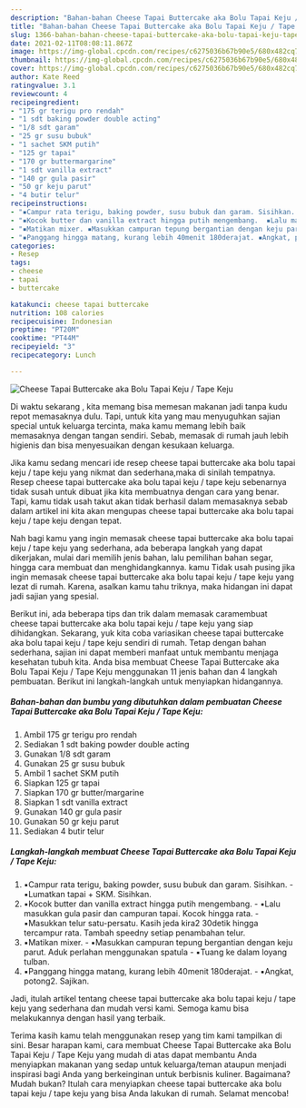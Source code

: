 ```yaml
---
description: "Bahan-bahan Cheese Tapai Buttercake aka Bolu Tapai Keju / Tape Keju yang enak dan Mudah Dibuat"
title: "Bahan-bahan Cheese Tapai Buttercake aka Bolu Tapai Keju / Tape Keju yang enak dan Mudah Dibuat"
slug: 1366-bahan-bahan-cheese-tapai-buttercake-aka-bolu-tapai-keju-tape-keju-yang-enak-dan-mudah-dibuat
date: 2021-02-11T08:08:11.867Z
image: https://img-global.cpcdn.com/recipes/c6275036b67b90e5/680x482cq70/cheese-tapai-buttercake-aka-bolu-tapai-keju-tape-keju-foto-resep-utama.jpg
thumbnail: https://img-global.cpcdn.com/recipes/c6275036b67b90e5/680x482cq70/cheese-tapai-buttercake-aka-bolu-tapai-keju-tape-keju-foto-resep-utama.jpg
cover: https://img-global.cpcdn.com/recipes/c6275036b67b90e5/680x482cq70/cheese-tapai-buttercake-aka-bolu-tapai-keju-tape-keju-foto-resep-utama.jpg
author: Kate Reed
ratingvalue: 3.1
reviewcount: 4
recipeingredient:
- "175 gr terigu pro rendah"
- "1 sdt baking powder double acting"
- "1/8 sdt garam"
- "25 gr susu bubuk"
- "1 sachet SKM putih"
- "125 gr tapai"
- "170 gr buttermargarine"
- "1 sdt vanilla extract"
- "140 gr gula pasir"
- "50 gr keju parut"
- "4 butir telur"
recipeinstructions:
- "▪️Campur rata terigu, baking powder, susu bubuk dan garam. Sisihkan. ▪️Lumatkan tapai + SKM. Sisihkan."
- "▪️Kocok butter dan vanilla extract hingga putih mengembang.  ▪️Lalu masukkan gula pasir dan campuran tapai. Kocok hingga rata. ▪️Masukkan telur satu-persatu. Kasih jeda kira2 30detik hingga tercampur rata. Tambah speedny setiap penambahan telur."
- "▪️Matikan mixer. ▪️Masukkan campuran tepung bergantian dengan keju parut. Aduk perlahan menggunakan spatula ▪️Tuang ke dalam loyang tulban."
- "▪️Panggang hingga matang, kurang lebih 40menit 180derajat. ▪️Angkat, potong2. Sajikan."
categories:
- Resep
tags:
- cheese
- tapai
- buttercake

katakunci: cheese tapai buttercake 
nutrition: 108 calories
recipecuisine: Indonesian
preptime: "PT20M"
cooktime: "PT44M"
recipeyield: "3"
recipecategory: Lunch

---
```



![Cheese Tapai Buttercake aka Bolu Tapai Keju / Tape Keju](https://img-global.cpcdn.com/recipes/c6275036b67b90e5/680x482cq70/cheese-tapai-buttercake-aka-bolu-tapai-keju-tape-keju-foto-resep-utama.jpg)

Di waktu  sekarang , kita memang bisa memesan makanan jadi tanpa kudu repot memasaknya dulu. Tapi, untuk kita yang mau menyuguhkan sajian special untuk keluarga tercinta, maka kamu memang lebih baik memasaknya dengan tangan sendiri. Sebab, memasak di rumah jauh lebih higienis dan bisa menyesuaikan dengan kesukaan keluarga.

Jika kamu sedang mencari ide resep cheese tapai buttercake aka bolu tapai keju / tape keju yang nikmat dan sederhana,maka di sinilah tempatnya. Resep cheese tapai buttercake aka bolu tapai keju / tape keju  sebenarnya tidak susah untuk dibuat jika kita membuatnya dengan cara yang benar. Tapi, kamu tidak usah takut akan tidak berhasil dalam memasaknya 
sebab dalam artikel ini kita akan mengupas cheese tapai buttercake aka bolu tapai keju / tape keju dengan tepat.  



Nah bagi kamu yang ingin memasak cheese tapai buttercake aka bolu tapai keju / tape keju yang sederhana, ada beberapa langkah yang dapat dikerjakan, mulai dari memilih jenis bahan, lalu pemilihan bahan segar, hingga cara membuat dan menghidangkannya. kamu Tidak usah pusing jika ingin memasak cheese tapai buttercake aka bolu tapai keju / tape keju yang lezat di rumah. Karena, asalkan kamu  tahu triknya, maka hidangan ini dapat jadi sajian yang spesial.

Berikut ini, ada beberapa tips dan trik dalam memasak caramembuat cheese tapai buttercake aka bolu tapai keju / tape keju yang siap dihidangkan. Sekarang, yuk kita coba variasikan cheese tapai buttercake aka bolu tapai keju / tape keju sendiri di rumah. Tetap dengan bahan sederhana, sajian ini dapat memberi manfaat untuk membantu menjaga kesehatan tubuh kita. Anda bisa membuat Cheese Tapai Buttercake aka Bolu Tapai Keju / Tape Keju menggunakan 11 jenis bahan dan 4 langkah pembuatan. Berikut ini langkah-langkah untuk menyiapkan hidangannya.

<!--inarticleads1-->

##### Bahan-bahan dan bumbu yang dibutuhkan dalam pembuatan Cheese Tapai Buttercake aka Bolu Tapai Keju / Tape Keju:

1. Ambil 175 gr terigu pro rendah
1. Sediakan 1 sdt baking powder double acting
1. Gunakan 1/8 sdt garam
1. Gunakan 25 gr susu bubuk
1. Ambil 1 sachet SKM putih
1. Siapkan 125 gr tapai
1. Siapkan 170 gr butter/margarine
1. Siapkan 1 sdt vanilla extract
1. Gunakan 140 gr gula pasir
1. Gunakan 50 gr keju parut
1. Sediakan 4 butir telur




<!--inarticleads2-->

##### Langkah-langkah membuat Cheese Tapai Buttercake aka Bolu Tapai Keju / Tape Keju:

1. ▪️Campur rata terigu, baking powder, susu bubuk dan garam. Sisihkan. - ▪️Lumatkan tapai + SKM. Sisihkan.
1. ▪️Kocok butter dan vanilla extract hingga putih mengembang.  - ▪️Lalu masukkan gula pasir dan campuran tapai. Kocok hingga rata. - ▪️Masukkan telur satu-persatu. Kasih jeda kira2 30detik hingga tercampur rata. Tambah speedny setiap penambahan telur.
1. ▪️Matikan mixer. - ▪️Masukkan campuran tepung bergantian dengan keju parut. Aduk perlahan menggunakan spatula - ▪️Tuang ke dalam loyang tulban.
1. ▪️Panggang hingga matang, kurang lebih 40menit 180derajat. - ▪️Angkat, potong2. Sajikan.




Jadi, itulah artikel tentang  cheese tapai buttercake aka bolu tapai keju / tape keju  yang sederhana dan mudah versi kami. Semoga kamu bisa melakukannya dengan hasil yang terbaik. 

Terima kasih kamu telah menggunakan resep yang tim kami tampilkan di sini. Besar harapan kami, cara membuat  Cheese Tapai Buttercake aka Bolu Tapai Keju / Tape Keju yang mudah di atas dapat membantu Anda menyiapkan makanan yang sedap untuk keluarga/teman ataupun menjadi inspirasi bagi Anda yang berkeinginan untuk berbisnis kuliner. Bagaimana? Mudah bukan? Itulah cara menyiapkan cheese tapai buttercake aka bolu tapai keju / tape keju yang bisa Anda lakukan di rumah. Selamat mencoba!


